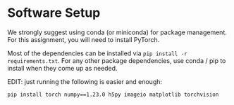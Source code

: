 # Software Setup

We strongly suggest using conda (or miniconda) for package management. For this assignment, you will need to install PyTorch.

Most of the dependencies can be installed via `pip install -r requirements.txt`. For any other package dependencies, use conda / pip to install when they come up as needed. 

EDIT: just running the following is easier and enough: 

`pip install torch numpy==1.23.0 h5py imageio matplotlib torchvision`


